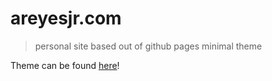 # areyesjr.com

> personal site based out of github pages minimal theme

Theme can be found [here](https://github.com/pages-themes/minimal)!

